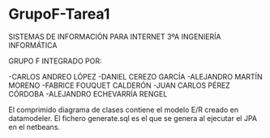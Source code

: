# GrupoF-Tarea1

SISTEMAS DE INFORMACIÓN PARA INTERNET
3ºA INGENIERÍA INFORMÁTICA

GRUPO F INTEGRADO POR:

-CARLOS ANDREO LÓPEZ
-DANIEL CEREZO GARCÍA
-ALEJANDRO MARTÍN MORENO
-FABRICE FOUQUET CALDERÓN
-JUAN CARLOS PÉREZ CÓRDOBA
-ALEJANDRO ECHEVARRÍA RENGEL

El comprimido diagrama de clases contiene el modelo E/R creado en datamodeler.
El fichero generate.sql es el que se genera al ejecutar el JPA en el netbeans.
